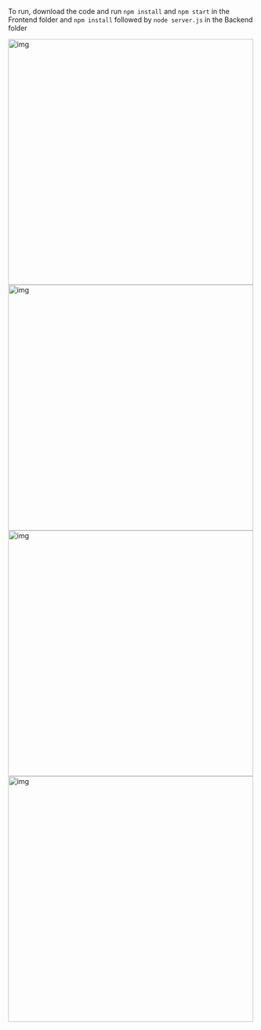 To run, download the code and run `npm install` and `npm start` in the Frontend folder and `npm install` followed by `node server.js` in the Backend folder

<img src="https://github.com/user-attachments/assets/de1cf71f-8569-4610-8ba1-37b2a7a8e203" alt="img" width="500">

<img src="https://github.com/user-attachments/assets/0acb3399-cd5d-4f6b-9ee2-6100efaec1ca" alt="img" width="500">

<img src="https://github.com/user-attachments/assets/d9cdcc40-ea3f-49d4-a9e1-db3c92357b77" alt="img" width="500">

<img src="https://github.com/user-attachments/assets/57a21c35-2546-4351-ad94-3051a68f29eb" alt="img" width="500">

